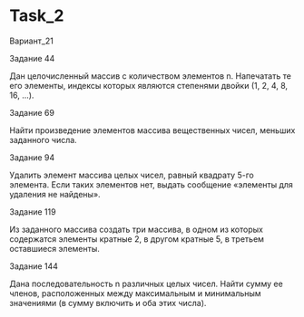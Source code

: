 # Task_2
Вариант_21

Задание 44

Дан целочисленный массив с количеством элементов n. Напечатать те его элементы,
индексы которых являются степенями двойки (1, 2, 4, 8, 16, ...).

Задание 69

Найти произведение элементов массива вещественных чисел, меньших заданного числа.

Задание 94

Удалить элемент массива целых чисел, равный квадрату 5-го элемента.
Если таких элементов нет, выдать сообщение «элементы для удаления не найдены».

Задание 119

Из заданного массива создать три массива,
в одном из которых содержатся элементы кратные 2,
в другом кратные 5, в третьем оставшиеся элементы.

Задание 144

Дана последовательность n различных целых чисел.
Найти сумму ее членов, расположенных между максимальным и
минимальным значениями (в сумму включить и оба этих числа).
